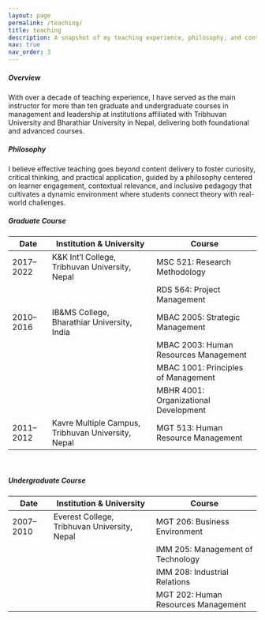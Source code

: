 ```yaml
---
layout: page
permalink: /teaching/
title: teaching
description: A snapshot of my teaching experience, philosophy, and contributions to higher education instruction.
nav: true
nav_order: 3
---
```


##### **Overview**
With over a decade of teaching experience, I have served as the main instructor for more than ten graduate and undergraduate courses in management and leadership at institutions affiliated with Tribhuvan University and Bharathiar University in Nepal, delivering both foundational and advanced courses.

##### **Philosophy**
I believe effective teaching goes beyond content delivery to foster curiosity, critical thinking, and practical application, guided by a philosophy centered on learner engagement, contextual relevance, and inclusive pedagogy that cultivates a dynamic environment where students connect theory with real-world challenges.


##### **Graduate Course**

| Date       | Institution & University                                  | Course                                 |
|------------|-----------------------------------------------------------|----------------------------------------|
| 2017–2022  | K&K Int’l College, Tribhuvan University, Nepal            | MSC 521: Research Methodology          |
|            |                                                           | RDS 564: Project Management            |
| 2010–2016  | IB&MS College, Bharathiar University, India               | MBAC 2005: Strategic Management        |
|            |                                                           | MBAC 2003: Human Resources Management  |
|            |                                                           | MBAC 1001: Principles of Management    |
|            |                                                           | MBHR 4001: Organizational Development  |
| 2011–2012  | Kavre Multiple Campus, Tribhuvan University, Nepal        | MGT 513: Human Resource Management     |

<br>

##### **Undergraduate Course**

| Date       | Institution & University                                  | Course                                 |
|------------|-----------------------------------------------------------|----------------------------------------|
| 2007–2010  | Everest College, Tribhuvan University, Nepal              | MGT 206: Business Environment          |
|            |                                                           | IMM 205: Management of Technology      |
|            |                                                           | IMM 208: Industrial Relations          |
|            |                                                           | MGT 202: Human Resources Management    |






